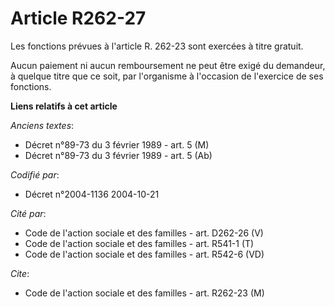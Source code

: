 # Article R262-27

Les fonctions prévues à l'article R. 262-23 sont exercées à titre gratuit.

Aucun paiement ni aucun remboursement ne peut être exigé du demandeur, à quelque titre que ce soit, par l'organisme à
l'occasion de l'exercice de ses fonctions.

**Liens relatifs à cet article**

_Anciens textes_:

  - Décret n°89-73 du 3 février 1989 - art. 5 (M)
  - Décret n°89-73 du 3 février 1989 - art. 5 (Ab)

_Codifié par_:

  - Décret n°2004-1136 2004-10-21

_Cité par_:

  - Code de l'action sociale et des familles - art. D262-26 (V)
  - Code de l'action sociale et des familles - art. R541-1 (T)
  - Code de l'action sociale et des familles - art. R542-6 (VD)

_Cite_:

  - Code de l'action sociale et des familles - art. R262-23 (M)
